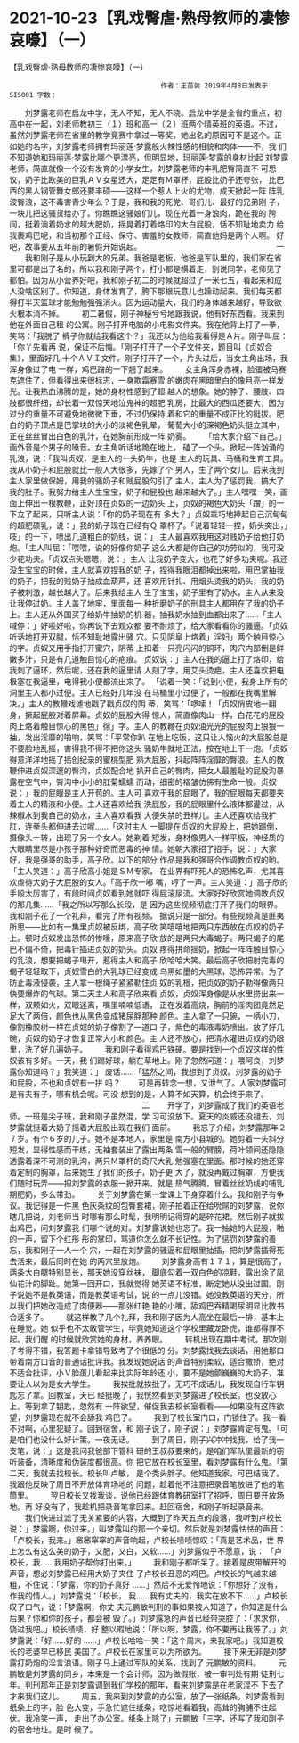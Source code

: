 # 2021-10-23【乳戏臀虐·熟母教师的凄惨哀嚎】（一）



【乳戏臀虐·熟母教师的凄惨哀嚎】（一）



                                          作者：王苗装 2019年4月8日发表于SIS001 字数：
 　　刘梦露老师在启龙中学，无人不知，无人不晓。启龙中学是全省的重点，初 高中在一起，刘老师教初三（１）班和高一（２）班两个精英班的英语。不过， 虽然刘梦露老师在省里的教学竞赛中拿过一等奖，她出名的原因可不是这个。正 如她的名字，刘梦露老师拥有玛丽莲·梦露般火辣性感的相貌和肉体——不，我 们不知道她和玛丽莲·梦露比哪个更漂亮，但明显地，玛丽莲·梦露的身材比起 刘梦露老师，简直就像一个没有发育的小学女生，刘梦露老师的丰乳肥臀简直不 可思议，奶子比欧美的巨乳ＡＶ女星还大，足足有Ｍ罩杯，屁股比奶子还夸张， 比巴西的黑人钢管舞女郎还要丰硕——这样一个惹人上火的尤物，成天掀起一阵 阵乳波臀浪，这不毒害青少年么？于是，我和我的死党、哥们儿、最好的兄弟刚 子，一块儿把这骚货给办了。你瞧瞧这骚娘们儿，现在光着一身浪肉，跪在我的 胯间，挺着淌着奶水的超大肥奶，摇晃着打着烙印的大白屁股，恬不知耻地卖力 给我裹鸡巴呢，和当初那个正经、保守、害羞的女教师，简直他妈是两个人啊。 好吧，故事要从五年前的暑假开始说起。
 　　　　　　　　　　　　　　　　　一
 　　我和刚子是从小玩到大的兄弟。我爸是老板，他爸是军队里的，我们家在省 里可都是出了名的，所以我和刚子两个，打小都是横着走，别说同学，老师见了 都怕。因为从小营养好吧，我和刚子初二的时候就超过了一米七五，看起来和成 人没啥区别了。你知道，身体发育了，胯下那根玩意儿也躁动起来。我们每天都 得打半天篮球才能勉勉强强消火。因为运动量大，我们的身体越来越好，导致欲 火根本消不掉。
 　　初二暑假，刚子神秘兮兮地跟我说，他有好东西看。我来到他在外面自己租 的公寓。刚子打开电脑的小电影文件夹。我在他背上打了一拳，笑骂：「我脱了 裤子你就给我看这个？」我还以为他给我看得是Ａ片。刚子叫屈：「你丫先看再 说，保证不后悔。「刚子打开了一个子文件夹，题目叫《贞奴合集》，里面好几 十个ＡＶＩ文件。刚子打开了一个，片头过后，当女主角出场，我浑身像过了电 一样，鸡巴蹭的一下翘了起来。
 　　女主角浑身赤裸，脸蛋被马赛克遮住了，但看得出来很标志，一身欺霜赛雪 的嫩肉在黑暗里白的像月亮一样发光。让我热血沸腾的是，她的身材性感到了超 越人的想象。她的脖子、腰肢、四肢都很纤细，却长着一双惊天地泣鬼神的超肥 乳房，比最大的西瓜还要大，因为过分的重量不可避免地微微下垂，不过仍保持 着和它的重量不成正比的挺拔。肥白的奶子顶点是巴掌块的大小的淡褐色乳晕， 葡萄大小的深褐色奶头挺立其中，正在丝丝冒出白色的乳汁，在她胸前形成一阵 奶雾。
 　　「给大家介绍下自己。」画外音是个男子的嗓音。女主角听话地跪在地上， 磕了一个头，掀起一阵汹涌的乳浪，说：「我叫贞奴，是主人的一头奶牛，也是 主人的玩具、马桶和生育工具。我从小奶子和屁股就比一般人大很多，先嫁了个 男人，生了两个女儿。后来我到主人家里做保姆，用我的骚奶子和贱屁股勾引了 主人，主人为了惩罚我，搞大了我的肚子。我努力给主人生宝宝，奶子和屁股也 越来越大了。」主人嘿嘿一笑，画面上伸出一根教鞭，正好顶在贞奴的一边奶头 上，贞奴的褐色大奶头「蹭」的一下立了起来，只听主人说：「你的奶子现在有 多大？」贞奴乖巧地捧起自己沉甸甸的超肥硕乳，说：」我的奶子现在已经有Ｑ 罩杯了。「说着轻轻一捏，奶头突出，」吱」的一下，喷出几道粗白的奶线，说：」 主人最喜欢我用这对贱奶子给他打奶炮。「主人叫屈：「喂喂，说的好像你奶子 这么大都是你自己的功劳似的，我可没少花功夫。「贞奴点头嗯嗯，说：」主人 让我奶子变大，也花了好多功夫呢。我还没生宝宝的时候，主人就喜欢捏我的奶 子，捏得我眼泪都掉出来啦，用巴掌抽我的奶子，把我的贱奶子抽成血葫芦，还 喜欢用针扎、用烟头烫我的奶头，我的奶子被刺激，越长越大了。后来我给主人 生了宝宝，奶子里有了奶水，主人从来没让我停过奶。主人盖了地牢，里面每一 种折磨奶子的刑具主人都用在了我的奶子上。主人还从外国买了给奶牛抽奶的机 器，抽我奶水抽到血都出来了……「主人喊停：」好啦好啦，你再说下去观众都 要不耐烦了，给大家看看你的骚逼。「贞奴听话地打开双腿，恬不知耻地露出骚 穴。只见阴阜上烙着」淫妇」两个触目惊心的字。贞奴又用手指打开蜜穴，阴蒂 上扣着一只亮闪闪的铜环，肉穴内部倒是鲜嫩多汁，只是有几道触目惊心的疤痕。 贞奴说：」主人在我的逼上打了烙印，给我刺了逼环，然后呢，还在我的逼里请 人刻了字，用艾头烫疤，主人还喜欢把电极塞在我逼里，电得我小便都流出来了。 「说着一笑：「说到小便，我身上所有的洞里主人都小过便。主人已经好几年没 在马桶里小过便了，一般都在我嘴里解决。」主人的教鞭戏谑地戳了戳贞奴的阴 蒂，笑骂：「啰嗦！「贞奴俏皮地一翻身，撅起屁股对着屏幕。贞奴的屁股大得 惊人，简直像肉山一样，白花花的屁股肉上烙着触目惊心的黑色」徐」字。主人 的教鞭在贞奴油光光的屁股肉上狠狠一抽，发出淫靡的啪响，笑骂：「平常你趴 在地上吃饭，这只让人恼火的大屁股总是不要脸地乱摇，害得我不得不把你这头 骚奶牛就地正法，按在地上干一炮。「贞奴得意洋洋地摇了摇创纪录的蜜桃型肥 熟大屁股，抖起阵阵淫靡的臀浪。主人的教鞭伸进贞奴深邃的臀沟，贞奴配合地 扒开自己的臀肉，把女人最羞耻的屁股沟暴露在空气中，臀沟中小小的肛菊蠕蠕 而动，细密的褶皱仿佛有生命一般。贞奴说：」我的屁眼是主人开苞的。主人可 喜欢干我的屁眼了，我的屁眼每天都要夹着主人的精液和小便。主人还喜欢给我 洗屁股，我的屁眼里什么液体都灌过，从辣椒水到我自己的奶水，主人喜欢看我 大便失禁的丑样儿。主人还喜欢给我扩肛，连拳头都伸进去过呢……「这时主人 一脚提在贞奴的大屁股上，把她踢倒，摄像头一转，出现了另一个女人。她剃着 短发，身材像男人一样平板，神经质的大眼睛里尽是小孩子那种好奇而恶毒的神 情。她朝大家招了招手，说：」大家好，我是强哥的助手，高子欣。以下的部分 作品是我和强哥合作调教贞奴的哟。「主人笑道：」高子欣高小姐是ＳＭ专家， 在业界有吓死人的恐怖名声，尤其喜欢虐待大奶子大屁股的女人。「高子欣一嘟 嘴，哼了一声。主人笑道：」高子欣的手段太厉害了，有段时间贞奴看到她就吓 得屁滚尿流。大家好好欣赏她调教贞奴的那几集……「我之所以写那么长段，是 因为这些视频彻底打开了我们的眼界。我和刚子花了一个礼拜，看完了所有视频， 据说只是一部分。有些视频真是匪夷所思——比如有一集里贞奴被反绑，高子欣 笑嘻嘻地把两只东西放在贞奴的奶子上。顿时贞奴发出恐怖的惨嚎，原来高子欣 放的是两只大毒蝎子。两只蝎子的尾巴不偏不倚，把毒针插进贞奴的奶头。贞奴 疼得拼命摇奶，掀起一阵阵触目惊心的乳浪，想要把蝎子甩开，惹得主人和高子 欣哈哈大笑。最后高子欣把射完毒的蝎子轻轻取下，贞奴雪白的大乳球已经变成 乌黑如墨的大黑球，恐怖异常。为了防止毒液侵袭，主人拿一根绳子紧紧勒住贞 奴的乳根，把贞奴的奶子勒得像两只快要爆炸的气球。第二天主人和高子欣来看 贞奴，贞奴浑身像是从水里捞出来一样，双颊如火，双眼迷离，嘴里喃喃低语， 正在发着高烧，胸前的淫肉团竟然足足大了两倍，颜色也从黑色变成猪尿脬那种 颜色。主人拿了一只碗，一柄小刀，像割橡胶树一样在贞奴的奶子像割了一道口 子，紫色的毒液毒奶喷出。放了好几碗，贞奴的奶子才恢复正常大小和颜色。主 人还不放心，把清水灌进贞奴的奶眼里，洗了好几遍奶子。
 　　我和刚子看得鸡巴铁硬。要是找到一个贞奴这样的性奴该有多好。一天，我 们踢好球，躺在草地上。刚子忽然问道：」喂阿良，刘梦露你知道吗？」我笑道：」 废话……「猛然之间，我想到了贞奴。刘梦露的奶子和屁股，不也和贞奴有一拼 吗？
 　　可是再转念一想，又泄气了。人家刘梦露可是有夫有子，哪有机会呢。可没 想到的是，人算不如天算，机会终于来了。
 　　　　　　　　　　　　　　　　　二
 　　开学了，刘梦露成了我们的英语老师。一班是尖子班，我和刚子虽然混，学 习可没放下。夏天的炎威还没褪去，刘梦露就挺着大奶子摇着大屁股出现在我们 面前。
 　　我忘了介绍，刘梦露那年２７岁。有个６岁的儿子。她不是本地人，家里是 南方小县城的。她剪着一头斜分短发，显得性感而干练，无袖套装出了露出两条 雪一般的臂膀，荷叶领间还隐隐透露着深不可测的乳沟，两只Ｍ罩杯的奇尺大乳 勉强塞在里面。那时候的她还穿着定制的胸罩，后来她生了我们的孩子，奶子更 大了，就没再戴过胸罩，方便我们随时玩弄——把刘梦露的衣服一掀开来，就是 热气腾腾，冒着丝丝奶线的哺乳期肥奶，多么带劲。
 　　关于刘梦露在第一堂课上下身穿着什么，我和刚子有争议。我记得是一件黑 色灰条纹的包臀套裙，刚子拍着正在给吮屌的刘梦露，说你瞎几把说，刘老师当 时哪有那么时髦，我明明记得穿的是碎花裙。然后刚子就拔出鸡巴，问刘梦露我 们哪个说的对。刘梦露说她也忘了。我一抽她的大屁股，啪的一声，留下个红彤 彤的掌印，骂道你怎么就不长记性。为了惩罚刘梦露的善忘，我和刚子一人一个 穴，一起在刘梦露的骚逼和屁眼里抽插，把刘梦露插得死去活来，最后同时在她 的两穴里放炮。
 　　刘梦露身高有１７１，算是很高了，两条大白腿特别显长，那天她没穿丝袜， 脚底勾着一双白色的凉鞋，露出涂了凤仙花汁的脚趾。她第一回开口，我就觉得 她英语不标准，断定她从没出过国。刚子说她不是教英语，而是教英语考试，说 的一点儿没错。她没教英语的天分，所以我们把她改造成了肉便器——那张红艳 艳的小嘴，舔鸡巴吞精喝尿明显比教书合适多了。
 　　就这样教了几个礼拜，我和刚子因为人高坐在最后一排，基本上在睡觉。她 似乎也不太敢管学生，毕竟她知道这个学校里藏龙卧虎，谁都得罪不起。我们醒 的时候就欣赏她的身材，养养眼。
 　　转机出现在期中考试。那次刚子考得不错，我答题卡拿错导致考了个很低的 分。刘梦露找我去谈话，用她那口带着南方口音的普通话批评我。我发现她说话 的声音特别柔软，适合撒娇，绝对不适合批评，小Ｖ脸蛋儿看起来比实际年龄还 小，要不是她颤巍巍的大奶子，准要让人以为是女大学生。
 　　我挨批就挨批了，无巧不成话儿，我发现自行车钥匙忘了拿。回教室，天已 经挺晚了，我恍然看到刘梦露进了校长室。也没放心上。等到拿了钥匙，忽然有 一阵欲望，催促我去校长室看看——如果没有这阵欲望，刘梦露现在就不会舔我 鸡巴了。
 　　我到了校长室门口，门锁住了。我一看不对啊，心里犯疑了。回到宿舍，和 刚子说了，刚子说：」刘梦露肯定有鬼。「可是咱们也没什么好计策。一夜无话。
 　　到了周日，刚子兴冲冲找我，给了我一支笔，说：」这是我问我爸部下管科 研的王叔叔要来的，是咱们军队里最新的窃听装备，清晰度和伪装度都很高。你 把它放在校长室里，看刘梦露有什么鬼。「第二天，我就去找校长。校长叫卢敏， 是个秃头胖子。他知道我家，可巴结我了。我跟他反映了周日不开放体育场地的 问题，趁着他不注意把录音笔放进了他的笔筒里。
 　　翌日校长又找我谈，说他已经跟体育教研室打了招呼，周日要开放场地。再 好没有了，我趁机把录音笔拿回来。赶回宿舍，和刚子听起录音来。
 　　我们快进过滤了无关紧要的内容，大概到了昨天五点的段落，我听到卢校长 说：」梦露啊，你过来。」叫梦露叫的那一个亲切。然后就是刘梦露怯怯的声音： 「卢校长，我来。」窸窸窣窣的声音响起，卢校长啧啧惊叹：「真是艺术品，世 界上怎么有这么美的奶子，又肥，又白，又软……」刘梦露似乎不愿意，说： 「卢校长，我……我用奶子帮你打出来。」
 　　我和刚子都听呆了。接着是皮带解开的声音，想必刘梦露已经用大奶子夹住 了卢校长丑恶的鸡巴。卢校长的气越来越粗，不住说：「梦露，你的奶子真好 ……」然后不无爱怜地说：「你想好了没有，作我的情人。」刘梦露说：「校长， 我……我有丈夫的，我实在放不下……」卢校长叹了口气，说：「梦露啊，你丈 夫元鹏敏判刑的事如果被人知道了，你知道是什么后果？你和你的孩子，都会被 毁了。」刘梦露急的声音已经带哭腔了：「求求你，饶过我吧。」校长啧啧，好 整以暇地说：「所以啊，梦露，你不要再让我等了。」刘梦露说：「好……好的 ……」卢校长哈哈一笑：「这个周末，来我家吧。」我知道校长的老婆早已移民 美国了。卢校长在家里可以为所欲为。
 　　接下来无非是刘梦露打奶炮的淫言浪语。刚子马上通过军队的关系，找到了 元鹏敏的资料。
 　　元鹏敏是刘梦露的同乡，本来是一个会计师，因为做假账，被一审判处有期 徒刑七年。判刑那年正是刘梦露调到我们学校的那年，看来刘梦露是在老家混不 下去了才来我们这儿。
 　　周五，我来到刘梦露的办公室，放了一张纸条。刘梦露看到纸条上的字，脸 色大变，手急忙遮住纸条，吃惊地看着我，高耸的胸脯不住起伏。我冷笑一声， 走出了办公室。纸条上除了」元鹏敏「三字，还写了我和刚子的宿舍地址。是时 候了。



